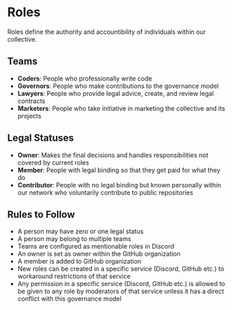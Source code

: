 # Roles

Roles define the authority and accountibility of individuals within our
collective.

## Teams

- **Coders**: People who professionally write code
- **Governors**: People who make contributions to the governance model
- **Lawyers**: People who provide legal advice, create, and review legal
  contracts
- **Marketers**: People who take initiative in marketing the collective and its
  projects

## Legal Statuses

- **Owner**: Makes the final decisions and handles responsibilities not covered
  by current roles
- **Member**: People with legal binding so that they get paid for what they do
- **Contributor**: People with no legal binding but known personally within our
  network who voluntarily contribute to public repositories

## Rules to Follow

- A person may have zero or one legal status
- A person may belong to multiple teams
- Teams are configured as mentionable roles in Discord
- An owner is set as owner within the GitHub organization
- A member is added to GitHub organization
- New roles can be created in a specific service (Discord, GitHub etc.) to
  workaround restrictions of that service
- Any permission in a specific service (Discord, GitHub etc.) is allowed to be
  given to any role by moderators of that service unless it has a direct
  conflict with this governance model
